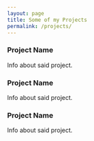 ```yaml
---
layout: page
title: Some of my Projects
permalink: /projects/
---
```


### Project Name

Info about said project.

### Project Name

Info about said project.

### Project Name

Info about said project.
